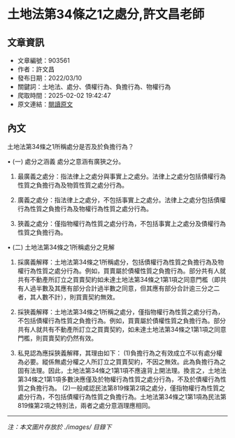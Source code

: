 # 土地法第34條之1之處分,許文昌老師

## 文章資訊
- 文章編號：903561
- 作者：許文昌
- 發布日期：2022/03/10
- 關鍵詞：土地法、處分、債權行為、負擔行為、物權行為
- 爬取時間：2025-02-02 19:42:47
- 原文連結：[閱讀原文](https://real-estate.get.com.tw/Columns/detail.aspx?no=903561)

## 內文
土地法第34條之1所稱處分是否及於負擔行為？

• (一) 處分之涵義 處分之意涵有廣狹之分。

1. 最廣義之處分：指法律上之處分與事實上之處分。法律上之處分包括債權行為性質之負擔行為及物質性質之處分行為。

2. 廣義之處分：指法律上之處分，不包括事實上之處分。法律上之處分包括債權行為性質之負擔行為及物權行為性質之處分行為。

3. 狹義之處分：僅指物權行為性質之處分行為，不包括事實上之處分及債權行為性質之負擔行為。

• (二) 土地法第34條之1所稱處分之見解

1. 採廣義解釋：土地法第34條之1所稱處分，包括債權行為性質之負擔行為及物權行為性質之處分行為。例如，買賣屬於債權性質之負擔行為。部分共有人就共有不動產所訂立之買賣契約如未達土地法第34條之1第1項之同意門檻（即共有人過半數及其應有部分合計過半數之同意，但其應有部分合計逾三分之二者，其人數不計），則買賣契約無效。

2. 採狹義解釋：土地法第34條之1所稱之處分，僅指物權行為性質之處分行為，不包括債權行為性質之負擔行為。例如，買賣屬於債權性質之負擔行為。部分共有人就共有不動產所訂立之買賣契約，如未達土地法第34條之1第1項之同意門檻，則買賣契約仍然有效。

3. 私見認為應採狹義解釋，其理由如下： (1)負擔行為之有效成立不以有處分權為必要。縱係無處分權之人所訂立之買賣契約，不因之無效。此為負擔行為之固有法理。因此，土地法第34條之1第1項不應違背上開法理。換言之，土地法第34條之1第1項多數決應僅及於物權行為性質之處分行為，不及於債權行為性質之負擔行為。 (2)一般咸認民法第819條第2項之處分，僅指物權行為性質之處分行為，不包括債權行為性質之負擔行為。土地法第34條之1第1項為民法第819條第2項之特別法，兩者之處分意涵理應相同。
---
*注：本文圖片存放於 ./images/ 目錄下*

